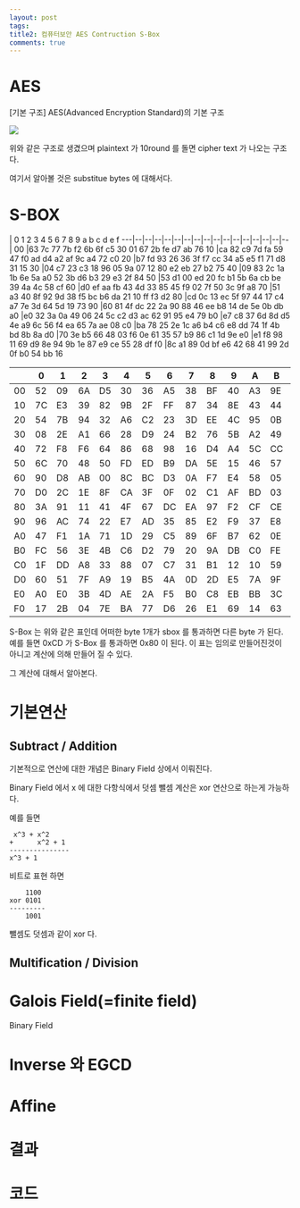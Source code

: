 ```yaml
---
layout: post
tags: 
title2: 컴퓨터보안 AES Contruction S-Box
comments: true
---
```



# AES 
[기본 구조] AES(Advanced Encryption Standard)의 기본 구조  

![](../images/comsecure/hw4_1png)  

위와 같은 구조로 생겼으며 plaintext 가 10round 를 돌면 cipher text 가 나오는 구조다.

여기서 알아볼 것은 substitue bytes 에 대해서다.





# S-BOX

   | 0  1  2  3  4  5  6  7  8  9  a  b  c  d  e  f
---|--|--|--|--|--|--|--|--|--|--|--|--|--|--|--|--|
00 |63 7c 77 7b f2 6b 6f c5 30 01 67 2b fe d7 ab 76 
10 |ca 82 c9 7d fa 59 47 f0 ad d4 a2 af 9c a4 72 c0 
20 |b7 fd 93 26 36 3f f7 cc 34 a5 e5 f1 71 d8 31 15 
30 |04 c7 23 c3 18 96 05 9a 07 12 80 e2 eb 27 b2 75 
40 |09 83 2c 1a 1b 6e 5a a0 52 3b d6 b3 29 e3 2f 84 
50 |53 d1 00 ed 20 fc b1 5b 6a cb be 39 4a 4c 58 cf 
60 |d0 ef aa fb 43 4d 33 85 45 f9 02 7f 50 3c 9f a8 
70 |51 a3 40 8f 92 9d 38 f5 bc b6 da 21 10 ff f3 d2 
80 |cd 0c 13 ec 5f 97 44 17 c4 a7 7e 3d 64 5d 19 73 
90 |60 81 4f dc 22 2a 90 88 46 ee b8 14 de 5e 0b db 
a0 |e0 32 3a 0a 49 06 24 5c c2 d3 ac 62 91 95 e4 79 
b0 |e7 c8 37 6d 8d d5 4e a9 6c 56 f4 ea 65 7a ae 08 
c0 |ba 78 25 2e 1c a6 b4 c6 e8 dd 74 1f 4b bd 8b 8a 
d0 |70 3e b5 66 48 03 f6 0e 61 35 57 b9 86 c1 1d 9e 
e0 |e1 f8 98 11 69 d9 8e 94 9b 1e 87 e9 ce 55 28 df 
f0 |8c a1 89 0d bf e6 42 68 41 99 2d 0f b0 54 bb 16 

   |  | 0|  1|  2|  3|  4|  5 | 6 | 7 | 8 | 9 | A | B|  C | D|  E | F |
---|--|--|--|--|--|--|--|--|--|--|--|--|--|--|--|--|
00 |52| 09| 6A| D5| 30| 36| A5 | 38| BF| 40 |A3| 9E| 81| F3| D7| FB 
10 |7C| E3| 39| 82| 9B| 2F| FF |87 |34| 8E| 43| 44| C4| DE| E9| CB 
20 |54| 7B| 94| 32| A6| C2| 23 |3D |EE| 4C| 95| 0B| 42| FA| C3| 4E 
30 |08| 2E| A1| 66| 28| D9| 24 |B2 |76| 5B| A2| 49| 6D| 8B| D1| 25 
40 |72| F8| F6| 64| 86| 68| 98 |16 |D4| A4| 5C| CC| 5D| 65| B6| 92 
50 |6C| 70| 48| 50| FD| ED| B9 |DA |5E| 15| 46| 57| A7| 8D| 9D| 84 
60 |90| D8| AB| 00| 8C| BC| D3 |0A |F7| E4| 58| 05| B8| B3| 45| 06 
70 |D0| 2C| 1E| 8F| CA| 3F| 0F |02 |C1| AF| BD| 03| 01| 13| 8A| 6B 
80 |3A| 91| 11| 41| 4F| 67| DC |EA |97| F2| CF| CE| F0| B4| E6| 73 
90 |96| AC| 74| 22| E7| AD| 35 |85 |E2| F9| 37| E8| 1C| 75| DF| 6E 
A0 |47| F1| 1A| 71| 1D| 29| C5 |89 |6F| B7| 62| 0E| AA| 18| BE| 1B 
B0 |FC| 56| 3E| 4B| C6| D2| 79 |20 |9A| DB| C0| FE| 78| CD| 5A| F4 
C0 |1F| DD| A8| 33| 88| 07| C7 |31 |B1| 12| 10| 59| 27| 80| EC| 5F 
D0 |60| 51| 7F| A9| 19| B5| 4A |0D |2D| E5| 7A| 9F| 93| C9| 9C| EF 
E0 |A0| E0| 3B| 4D| AE| 2A| F5 |B0 |C8| EB| BB| 3C| 83| 53| 99| 61 
F0 |17| 2B| 04| 7E| BA| 77| D6 |26 |E1| 69| 14| 63| 55| 21| 0C| 7D 

S-Box 는 위와 같은 표인데 어떠한 byte 1개가 sbox 를 통과하면 다른 byte 가 된다.
예를 들면 0xCD 가 S-Box 를 통과하면 0x80 이 된다. 이 표는 임의로 만들어진것이 아니고 계산에 의해 만들어 질 수 있다. 

그 계산에 대해서 알아본다.

# 기본연산
## Subtract / Addition
기본적으로 연산에 대한 개념은 Binary Field 상에서 이뤄진다.

Binary Field 에서 x 에 대한 다항식에서 덧셈 뺄셈 계산은 xor 연산으로 하는게 가능하다.

예를 들면
```
 x^3 + x^2 
+      x^2 + 1
---------------
x^3 + 1 
```


비트로 표현 하면 

```
    1100
xor 0101
---------
    1001
```

뺄셈도 덧셈과 같이 xor 다.


## Multification / Division



# Galois Field(=finite field)
Binary Field

# Inverse 와 EGCD

# Affine

# 결과

# 코드


